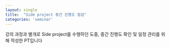 ```yaml
---
layout: single
title:  "Side project 중간 진행도 점검"
categories: 'seminar'
---
```


강의 과정과 별개로 Side project를 수행하던 도중, 중간 진행도 확인 및 일정 관리를 위해 작성한 PT입니다